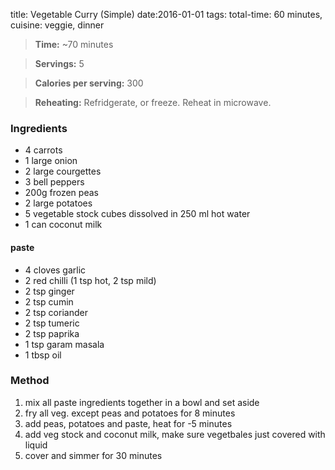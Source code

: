 title: Vegetable Curry (Simple) 
date:2016-01-01
tags: total-time: 60 minutes, cuisine: veggie, dinner

> **Time:** ~70 minutes 

> **Servings:** 5

> **Calories per serving:** 300

> **Reheating:** Refridgerate, or freeze. Reheat in microwave.

### Ingredients

* 4 carrots
* 1 large onion
* 2 large courgettes
* 3 bell peppers
* 200g frozen peas
* 2 large potatoes
* 5 vegetable stock cubes dissolved in 250 ml hot  water
* 1 can coconut milk


#### paste
* 4 cloves garlic
* 2 red chilli (1 tsp hot, 2 tsp mild)
* 2 tsp ginger
* 2 tsp cumin
* 2 tsp coriander
* 2 tsp tumeric
* 2 tsp paprika
* 1 tsp garam masala
* 1 tbsp oil

### Method

1. mix all paste ingredients together in a bowl and set aside
2. fry all veg. except peas and potatoes for 8 minutes
3. add peas, potatoes and paste, heat for  -5 minutes
4. add veg stock and coconut milk, make sure vegetbales just covered with liquid
5. cover and simmer for 30 minutes
